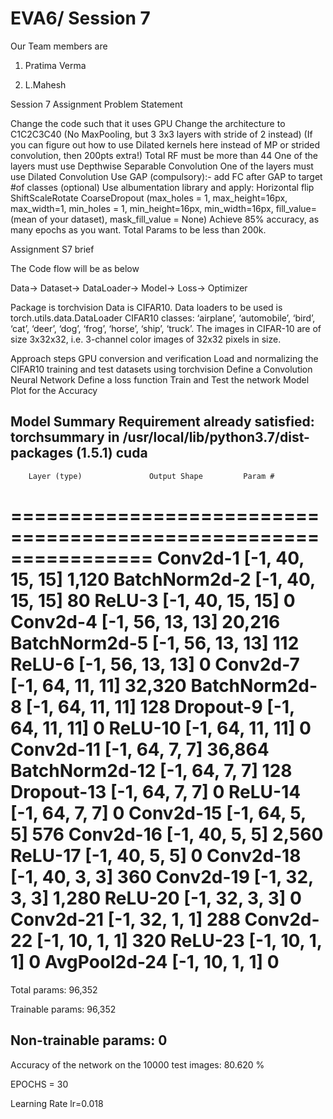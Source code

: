 # EVA6/ Session 7

Our Team members are

1. Pratima Verma

2. L.Mahesh

Session 7 Assignment
Problem Statement

Change the code such that it uses GPU
Change the architecture to C1C2C3C40 (No MaxPooling, but 3 3x3 layers with stride of 2 instead) (If you can figure out how to use Dilated kernels here instead of MP or strided convolution, then 200pts extra!)
Total RF must be more than 44
One of the layers must use Depthwise Separable Convolution
One of the layers must use Dilated Convolution
Use GAP (compulsory):- add FC after GAP to target #of classes (optional)
Use albumentation library and apply:
Horizontal flip
ShiftScaleRotate
CoarseDropout (max_holes = 1, max_height=16px, max_width=1, min_holes = 1, min_height=16px, min_width=16px, fill_value=(mean of your dataset), mask_fill_value = None)
Achieve 85% accuracy, as many epochs as you want. Total Params to be less than 200k.

Assignment S7 brief

The Code flow will be as below

Data-> Dataset-> DataLoader-> Model-> Loss-> Optimizer

Package is torchvision
Data is CIFAR10.
Data loaders to be used is torch.utils.data.DataLoader
CIFAR10 classes: ‘airplane’, ‘automobile’, ‘bird’, ‘cat’, ‘deer’, ‘dog’, ‘frog’, ‘horse’, ‘ship’, ‘truck’.
The images in CIFAR-10 are of size 3x32x32, i.e. 3-channel color images of 32x32 pixels in size.

Approach steps
GPU conversion and verification
Load and normalizing the CIFAR10 training and test datasets using torchvision
Define a Convolution Neural Network
Define a loss function
Train and Test the network
Model Plot for the Accuracy

Model Summary
Requirement already satisfied: torchsummary in /usr/local/lib/python3.7/dist-packages (1.5.1)
cuda
----------------------------------------------------------------
        Layer (type)               Output Shape         Param #
================================================================
            Conv2d-1           [-1, 40, 15, 15]           1,120
       BatchNorm2d-2           [-1, 40, 15, 15]              80
              ReLU-3           [-1, 40, 15, 15]               0
            Conv2d-4           [-1, 56, 13, 13]          20,216
       BatchNorm2d-5           [-1, 56, 13, 13]             112
              ReLU-6           [-1, 56, 13, 13]               0
            Conv2d-7           [-1, 64, 11, 11]          32,320
       BatchNorm2d-8           [-1, 64, 11, 11]             128
           Dropout-9           [-1, 64, 11, 11]               0
             ReLU-10           [-1, 64, 11, 11]               0
           Conv2d-11             [-1, 64, 7, 7]          36,864
      BatchNorm2d-12             [-1, 64, 7, 7]             128
          Dropout-13             [-1, 64, 7, 7]               0
             ReLU-14             [-1, 64, 7, 7]               0
           Conv2d-15             [-1, 64, 5, 5]             576
           Conv2d-16             [-1, 40, 5, 5]           2,560
             ReLU-17             [-1, 40, 5, 5]               0
           Conv2d-18             [-1, 40, 3, 3]             360
           Conv2d-19             [-1, 32, 3, 3]           1,280
             ReLU-20             [-1, 32, 3, 3]               0
           Conv2d-21             [-1, 32, 1, 1]             288
           Conv2d-22             [-1, 10, 1, 1]             320
             ReLU-23             [-1, 10, 1, 1]               0
        AvgPool2d-24             [-1, 10, 1, 1]               0
================================================================
Total params: 96,352

Trainable params: 96,352

Non-trainable params: 0
----------------------------------------------------------------
Accuracy of the network on the 10000 test images: 80.620 %

EPOCHS = 30

Learning Rate lr=0.018
